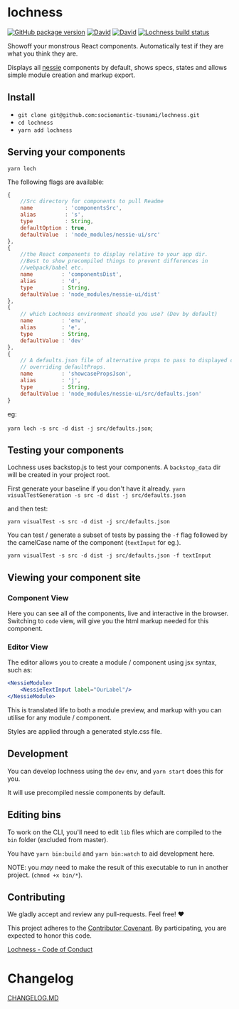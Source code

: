 # lochness
[![GitHub package version](https://img.shields.io/github/package-json/v/sociomantic-tsunami/lochness.svg?style=plastic)]()
[![David](https://img.shields.io/david/sociomantic-tsunami/lochness.svg?style=plastic)]()
[![David](https://img.shields.io/david/dev/sociomantic-tsunami/lochness.svg?style=plastic)]()
[![Lochness build status](https://travis-ci.org/sociomantic-tsunami/lochness.svg)](https://travis-ci.org)

Showoff your monstrous React components. Automatically test if they are what you think they are.

Displays all [nessie](https://github.com/sociomantic-tsunami/nessie/) components by default, shows specs, states and allows simple module creation and markup export.

## Install

* `git clone git@github.com:sociomantic-tsunami/lochness.git`
* `cd lochness`
* `yarn add lochness`


## Serving your components

`yarn loch`

The following flags are available:

```js
{
	//Src directory for components to pull Readme
	name          : 'componentsSrc',
	alias         : 's',
	type          : String,
	defaultOption : true,
	defaultValue  : 'node_modules/nessie-ui/src'
},
{
	//the React components to display relative to your app dir.
	//Best to show precompiled things to prevent differences in
	//webpack/babel etc.
	name         : 'componentsDist',
	alias        : 'd',
	type         : String,
	defaultValue : 'node_modules/nessie-ui/dist'
},
{
	// which Lochness environment should you use? (Dev by default)
	name         : 'env',
	alias        : 'e',
	type         : String,
	defaultValue : 'dev'
},
{
	// A defaults.json file of alternative props to pass to displayed components
	// overriding defaultProps.
	name         : 'showcasePropsJson',
	alias        : 'j',
	type         : String,
	defaultValue : 'node_modules/nessie-ui/src/defaults.json'
}
```

eg:

`yarn loch -s src -d dist -j src/defaults.json`;


## Testing your components

Lochness uses backstop.js to test your components. A `backstop_data` dir will
be created in your project root.

First generate your baseline if you don't have it already.
`yarn visualTestGeneration -s src -d dist -j src/defaults.json`

and then test:

`yarn visualTest -s src -d dist -j src/defaults.json`

You can test / generate a subset of tests by passing the `-f` flag followed by the camelCase name of the component (`textInput` for eg.).

`yarn visualTest -s src -d dist -j src/defaults.json -f textInput`


## Viewing your component site

### Component View

Here you can see all of the components, live and interactive in the browser.
Switching to `code` view, will give you the html markup needed for this component.

### Editor View

The editor allows you to create a module / component using jsx syntax, such as:
```jsx
<NessieModule>
    <NessieTextInput label="OurLabel"/>
</NessieModule>
```
This is translated life to both a module preview, and markup with you can utilise for any module / component.

Styles are applied through a generated style.css file.


## Development

You can develop lochness using the `dev` env, and `yarn start` does this for you.

It will use precompiled nessie components by default.


## Editing bins

To work on the CLI, you'll need to edit `lib` files which are compiled to the
`bin` folder (excluded from master).

You have `yarn bin:build` and `yarn bin:watch` to aid development here.

NOTE: you _may_ need to make the result of this executable to run in another
project. (`chmod +x bin/*`).


## Contributing

We gladly accept and review any pull-requests. Feel free! :heart:

This project adheres to the [Contributor Covenant](http://contributor-covenant.org/). By participating, you are expected to honor this code.

[Lochness - Code of Conduct](https://github.com/sociomantic-tsunami/lochness/blob/master/CODE_OF_CONDUCT.md)




# Changelog

[CHANGELOG.MD](https://github.com/sociomantic-tsunami/lochness/blob/master/CHANGELOG.md)
